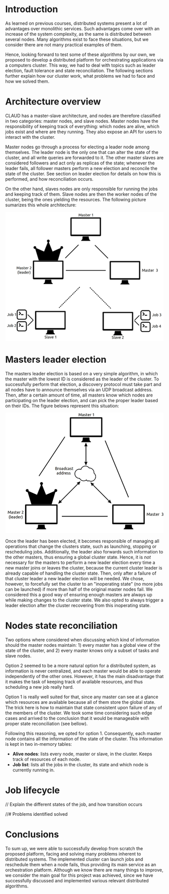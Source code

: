 # Introduction

As learned on previous courses, distributed systems present a lot of advantages
over monolithic services. Such advantages come over with an increase of the
system complexity, as the same is distributed between several nodes. Many
algorithms exist to face these situations, but we consider there are not many
practical examples of them.

Hence, looking forward to test some of these algorithms by our own, we proposed
to develop a distributed platform for orchestrating applications via a computers
cluster. This way, we had to deal with topics such as leader election, fault
tolerance and state reconciliation. The following sections further explain how
our cluster work, what problems we had to face and how we solved them.

# Architecture overview

CLAUD has a master-slave architecture, and nodes are therefore classified in two
categories: master nodes, and slave nodes. Master nodes have the responsibility
of keeping track of everything: which nodes are alive, which jobs exist and
where are they running. They also expose an API for users to interact with the
cluster. 

Master nodes go through a process for electing a leader node among themselves.
The leader node is the only one that can alter the state of the cluster, and all
write queries are forwarded to it. The other master slaves are considered
followers and act only as replicas of the state; whenever the leader fails, all
follower masters perform a new election and reconcile the state of the cluster.
See section on leader election for details on how this is performed, and how
reconciliation occurs.

On the other hand, slaves nodes are only responsible for running the jobs and 
keeping track of them. Slave nodes are then the worker nodes of the cluster,
being the ones yielding the resources. The following picture sumarizes this
whole architecture:

![](img/architecture.jpg)

# Masters leader election

The masters leader election is based on a very simple algorithm, in which the master
with the lowest ID is considered as the leader of the cluster. To successfully perform
that election, a discovery protocol must take part and all nodes have to announce
themselves via an UDP broadcast address. Then, after a certain amount of time, all
masters know which nodes are participating on the leader election, and can pick the
proper leader based on their IDs. The figure belows represent this situation:

![](img/leader_election.jpg)

Once the leader has been elected, it becomes responsible of managing all operations 
that change the clusters state, such as launching, stopping or rescheduling jobs.
Additionally, the leader also forwards such information to the other masters, thus
ensuring a global cluster state. Hence, it is _not_ necessary for the masters to
perform a new leader election every time a new master joins or leaves the cluster,
because the current cluster leader is already capable of handling the cluster state.
Then, only after a failure of that cluster leader a new leader election will be needed.
We chose, however, to forcefully set the cluster to an "inoperating state" (no more
jobs can be launched) if more than half of the original master nodes fail. We considered
this a good way of ensuring enough masters are always up while making changes to the
cluster state. We also opted to always trigger a leader election after the cluster 
recovering from this inoperating state.

# Nodes state reconciliation

Two options where considered when discussing which kind of information should
the master nodes maintain: 1) every master has a global view of the state of the
cluster, and 2) every master knows only a subset of tasks and slave nodes.

Option 2 seemed to be a more natural option for a distributed system, as
information is never centralized, and each master would be able to operate
independently of the other ones. However, it has the main disadvantage that it
makes the task of keeping track of available resources, and thus scheduling a
new job really hard.

Option 1 is really well suited for that, since any master can see at a glance
which resources are available because all of them store the global state. The
trick here is how to maintain that state consistent upon failure of any of the
members of the cluster. We took some time considering such edge cases and arrived 
to the conclusion that it would be manageable with proper state reconciliation (see
bellow).

Following this reasoning, we opted for option 1. Consequently, each master node
contains all the information of the state of the cluster. This information is
kept in two in-memory tables:

  - **Alive nodes**: lists every node, master or slave, in the cluster. Keeps
    track of resources of each node.
  - **Job list**: lists all the jobs in the cluster, its state and which node
    is currently running in.

# Job lifecycle
// Explain the different states of the job, and how transition occurs

//# Problems identified solved

# Conclusions

To sum up, we were able to successfully develop from scratch the proposed
platform, facing and solving many problems inherent to distributed systems. The
implemented cluster can launch jobs and reschedule them when a node fails, thus
providing its main service as an orchestration platform. Although we know there
are many things to improve, we consider the main goal for this project was
achieved, since we have successfully discussed and implemented various relevant
distributed algorithms.
